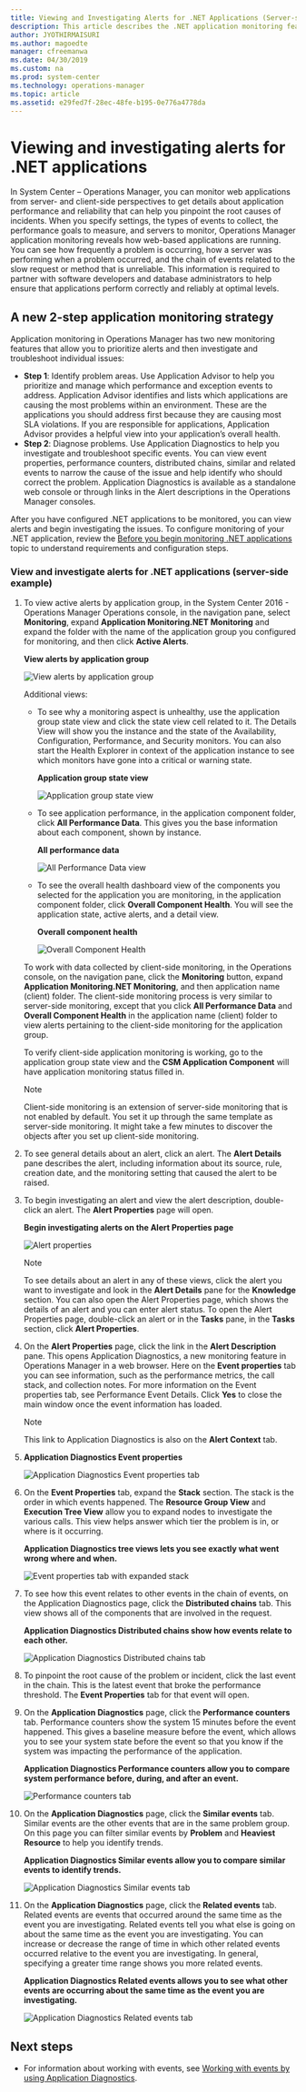 ```yaml
---
title: Viewing and Investigating Alerts for .NET Applications (Server-side Perspective)
description: This article describes the .NET application monitoring feature and how to use it for the first time.
author: JYOTHIRMAISURI
ms.author: magoedte
manager: cfreemanwa
ms.date: 04/30/2019
ms.custom: na
ms.prod: system-center
ms.technology: operations-manager
ms.topic: article
ms.assetid: e29fed7f-28ec-48fe-b195-0e776a4778da
---
```


# Viewing and investigating alerts for .NET applications
In System Center – Operations Manager, you can monitor web applications from server- and client-side perspectives to get details about application performance and reliability that can help you pinpoint the root causes of incidents. When you specify settings, the types of events to collect, the performance goals to measure, and servers to monitor, Operations Manager application monitoring reveals how web-based applications are running. You can see how frequently a problem is occurring, how a server was performing when a problem occurred, and the chain of events related to the slow request or method that is unreliable. This information is required to partner with software developers and database administrators to help ensure that applications perform correctly and reliably at optimal levels.

## A new 2-step application monitoring strategy

Application monitoring in Operations Manager has two new monitoring features that allow you to prioritize alerts and then investigate and troubleshoot individual issues:

* **Step 1**: Identify problem areas. Use Application Advisor to help you prioritize and manage which performance and exception events to address. Application Advisor identifies and lists which applications are causing the most problems within an environment. These are the applications you should address first because they are causing most SLA violations. If you are responsible for applications, Application Advisor provides a helpful view into your application’s overall health.
* **Step 2**: Diagnose problems. Use Application Diagnostics to help you investigate and troubleshoot specific events. You can view event properties, performance counters, distributed chains, similar and related events to narrow the cause of the issue and help identify who should correct the problem. Application Diagnostics is available as a standalone web console or through links in the Alert descriptions in the Operations Manager consoles.

After you have configured .NET applications to be monitored, you can view alerts and begin investigating the issues.  To configure monitoring of your .NET application, review the [Before you begin monitoring .NET applications](https://technet.microsoft.com/library/hh543994%28v=sc.12%29.aspx) topic to understand requirements and configuration steps.  

### View and investigate alerts for .NET applications (server-side example)  

1.  To view active alerts by application group, in the System Center 2016 - Operations Manager Operations console, in the navigation pane, select **Monitoring**, expand **Application Monitoring\.NET Monitoring** and expand the folder with the name of the application group you configured for monitoring, and then click **Active Alerts**.  

    **View alerts by application group**  

    ![View alerts by application group](./media/om2016-appmonitoring-alertview.png)  

    Additional views:  

    -   To see why a monitoring aspect is unhealthy, use the application group state view and click the state view cell related to it. The Details View will show you the instance and the state of the Availability, Configuration, Performance, and Security monitors. You can also start the Health Explorer in context of the application instance to see which monitors have gone into a critical or warning state.  

        **Application group state view**  

        ![Application group state view](./media/om2016-appmonitoring-stateview-apphealth.png)  

    -   To see application performance, in the application component folder, click **All Performance Data**. This gives you the base information about each component, shown by instance.  

        **All performance data**  

        ![All Performance Data view](./media/om2016-appmonitoring-perfview-investigate.png)  

    -   To see the overall health dashboard view of the components you selected for the application you are monitoring, in the application component folder, click **Overall Component Health**. You will see the application state, active alerts, and a detail view.  

        **Overall component health**  

        ![Overall Component Health](./media/om2016-appmonitoring-dashboard-investigate-alerts-by-appgroup.png)  

    To work with data collected by client-side monitoring, in the Operations console, on the navigation pane, click the **Monitoring** button, expand **Application Monitoring\.NET Monitoring**, and then application name (client) folder. The client-side monitoring process is very similar to server-side monitoring, except that you click **All Performance Data** and **Overall Component Health** in the application name (client) folder to view alerts pertaining to the client-side monitoring for the application group.  

    To verify client-side application monitoring is working, go to the application group state view and the **CSM Application Component** will have application monitoring status filled in.  

    > [!NOTE]  
    > Client-side monitoring is an extension of server-side monitoring that is not enabled by default. You set it up through the same template as server-side monitoring. It might take a few minutes to discover the objects after you set up client-side monitoring.  

2.  To see general details about an alert, click an alert. The **Alert Details** pane describes the alert, including information about its source, rule, creation date, and the monitoring setting that caused the alert to be raised.  

3.  To begin investigating an alert and view the alert description, double-click an alert. The **Alert Properties** page will open.  

    **Begin investigating alerts on the Alert Properties page**  

    ![Alert properties](./media/om2016-appmonitoring-investigate-alert-properties.png)  

    > [!NOTE]  
    > To see details about an alert in any of these views, click the alert you want to investigate and look in the **Alert Details** pane for the **Knowledge** section. You can also open the Alert Properties page, which shows the details of an alert and you can enter alert status. To open the Alert Properties page, double-click an alert or in the **Tasks** pane, in the **Tasks** section, click **Alert Properties**.  

4.  On the **Alert Properties** page, click the link in the **Alert Description** pane. This opens Application Diagnostics, a new monitoring feature in Operations Manager in a web browser. Here on the **Event properties** tab you can see information, such as the performance metrics, the call stack, and collection notes. For more information on the Event properties tab, see Performance Event Details. Click **Yes** to close the main window once the event information has loaded.  

    > [!NOTE]  
    > This link to Application Diagnostics is also on the **Alert Context** tab.  

5.  **Application Diagnostics Event properties**  

    ![Application Diagnostics Event properties tab](./media/om2016-appmonitoring-investigate-perf-event.png)  

6.  On the **Event Properties** tab, expand the **Stack** section. The stack is the order in which events happened. The **Resource Group View** and **Execution Tree View** allow you to expand nodes to investigate the various calls. This view helps answer which tier the problem is in, or where is it occurring.  

    **Application Diagnostics tree views lets you see exactly what went wrong where and when.**  

    ![Event properties tab with expanded stack](./media/om2016-appmonitoring-investigate-appdiag-stacktrace.png)  

7.  To see how this event relates to other events in the chain of events, on the Application Diagnostics page, click the **Distributed chains** tab. This view shows all of the components that are involved in the request.  

    **Application Diagnostics Distributed chains show how events relate to each other.**  

    ![Application Diagnostics Distributed chains tab](./media/om2016-appmonitoring-investigate-appdiag-distchainstab.png)  

8.  To pinpoint the root cause of the problem or incident, click the last event in the chain. This is the latest event that broke the performance threshold. The **Event Properties** tab for that event will open.  

9. On the **Application Diagnostics** page, click the **Performance counters** tab. Performance counters show the system 15 minutes before the event happened. This gives a baseline measure before the event, which allows you to see your system state before the event so that you know if the system was impacting the performance of the application.  

    **Application Diagnostics Performance counters allow you to compare system performance before, during, and after an event.**  

    ![Performance counters tab](./media/om2016-appmonitoring-investigate-appdiag-perfcounters.png)  

10. On the **Application Diagnostics** page, click the **Similar events** tab. Similar events are the other events that are in the same problem group. On this page you can filter similar events by **Problem** and **Heaviest Resource** to help you identify trends.  

    **Application Diagnostics Similar events allow you to compare similar events to identify trends.**  

    ![Application Diagnostics Similar events tab](./media/om2016-appmonitoring-investigate-appdiag-simevents.png)  

11. On the **Application Diagnostics** page, click the **Related events** tab. Related events are events that occurred around the same time as the event you are investigating. Related events tell you what else is going on about the same time as the event you are investigating. You can increase or decrease the range of time in which other related events occurred relative to the event you are investigating. In general, specifying a greater time range shows you more related events.  

    **Application Diagnostics Related events allows you to see what other events are occurring about the same time as the event you are investigating.**  

    ![Application Diagnostics Related events tab](./media/om2016-appmonitoring-investigate-appdiag-relatedevents.png)  

## Next steps

* For information about working with events, see [Working with events by using Application Diagnostics](manage-working-with-events-using-application-diagnostics.md).
